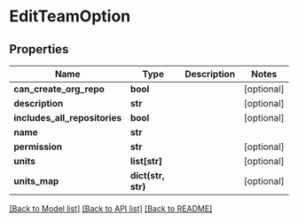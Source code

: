 # EditTeamOption

## Properties
Name | Type | Description | Notes
------------ | ------------- | ------------- | -------------
**can_create_org_repo** | **bool** |  | [optional] 
**description** | **str** |  | [optional] 
**includes_all_repositories** | **bool** |  | [optional] 
**name** | **str** |  | 
**permission** | **str** |  | [optional] 
**units** | **list[str]** |  | [optional] 
**units_map** | **dict(str, str)** |  | [optional] 

[[Back to Model list]](../README.md#documentation-for-models) [[Back to API list]](../README.md#documentation-for-api-endpoints) [[Back to README]](../README.md)

